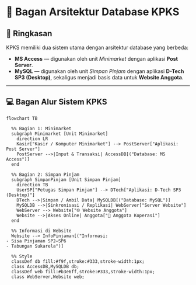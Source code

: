 # 🧭 Bagan Arsitektur Database KPKS

## 📘 Ringkasan
KPKS memiliki dua sistem utama dengan arsitektur database yang berbeda:

- **MS Access** — digunakan oleh unit *Minimarket* dengan aplikasi **Post Server**.  
- **MySQL** — digunakan oleh unit *Simpan Pinjam* dengan aplikasi **D-Tech SP3 (Desktop)**, sekaligus menjadi basis data untuk **Website Anggota**.

---

## 💻 Bagan Alur Sistem KPKS

```mermaid
flowchart TB

  %% Bagian 1: Minimarket
  subgraph Minimarket [Unit Minimarket]
    direction LR
    Kasir["Kasir / Komputer Minimarket"] --> PostServer["Aplikasi: Post Server"]
    PostServer -->|Input & Transaksi| AccessDB[("Database: MS Access")]
  end

  %% Bagian 2: Simpan Pinjam
  subgraph SimpanPinjam [Unit Simpan Pinjam]
    direction TB
    UserSP["Petugas Simpan Pinjam"] --> DTech["Aplikasi: D-Tech SP3 (Desktop)"]
    DTech -->|Simpan / Ambil Data| MySQLDB[("Database: MySQL")]
    MySQLDB -->|Sinkronisasi / Replikasi| WebServer["Server Website"]
    WebServer --> Website["🌐 Website Anggota"]
    Website -->|Akses Online| Anggota["👥 Anggota Koperasi"]
  end

  %% Informasi di Website
  Website --> InfoPinjaman[("Informasi:
- Sisa Pinjaman SP2–SP6
- Tabungan Sukarela")]

  %% Style
  classDef db fill:#f9f,stroke:#333,stroke-width:1px;
  class AccessDB,MySQLDB db;
  classDef web fill:#b3e6ff,stroke:#333,stroke-width:1px;
  class WebServer,Website web;
